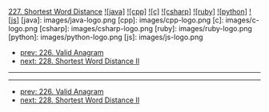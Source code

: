 [227. Shortest Word Distance](https://leetcode.com/problems/shortest-word-distance/)
[![java]](https://github.com/leetcode-study-group/leetcode-java-solutions/blob/master/227-shortest-word-distance.md)
[![cpp]](https://github.com/leetcode-study-group/leetcode-cpp-solutions/blob/master/227-shortest-word-distance.md)
[![c]](https://github.com/leetcode-study-group/leetcode-c-solutions/blob/master/227-shortest-word-distance.md)
[![csharp]](https://github.com/leetcode-study-group/leetcode-csharp-solutions/blob/master/227-shortest-word-distance.md)
[![ruby]](https://github.com/leetcode-study-group/leetcode-ruby-solutions/blob/master/227-shortest-word-distance.md)
[![python]](https://github.com/leetcode-study-group/leetcode-python-solutions/blob/master/227-shortest-word-distance.md)
[![js]](https://github.com/leetcode-study-group/leetcode-js-solutions/blob/master/227-shortest-word-distance.md)
[java]: images/java-logo.png
[cpp]: images/cpp-logo.png
[c]: images/c-logo.png
[csharp]: images/csharp-logo.png
[ruby]: images/ruby-logo.png
[python]: images/python-logo.png
[js]: images/js-logo.png

- [prev: 226. Valid Anagram](226-valid-anagram.md)
- [next: 228. Shortest Word Distance II](228-shortest-word-distance-ii.md)

---


---

- [prev: 226. Valid Anagram](226-valid-anagram.md)
- [next: 228. Shortest Word Distance II](228-shortest-word-distance-ii.md)
